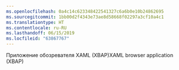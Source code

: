 ```yaml
---
ms.openlocfilehash: 0a4c14c623348422541327c6a6b0e10b24862695
ms.sourcegitcommit: 1bb00d2f4343e73ae8d58668f02297a3cf10a4c1
ms.translationtype: HT
ms.contentlocale: ru-RU
ms.lasthandoff: 06/15/2019
ms.locfileid: "63867767"
---
```

<span data-ttu-id="04ccf-101">Приложение обозревателя XAML (XBAP)</span><span class="sxs-lookup"><span data-stu-id="04ccf-101">XAML browser application (XBAP)</span></span>